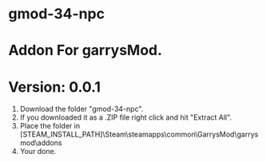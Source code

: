 # gmod-34-npc
# Addon For garrysMod.
# Version: 0.0.1

1. Download the folder "gmod-34-npc".
2. If you downloaded it as a .ZIP file right click and hit "Extract All".
3. Place the folder in [STEAM_INSTALL_PATH]\Steam\steamapps\common\GarrysMod\garrysmod\addons
4. Your done.
